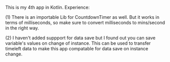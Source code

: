 This is my 4th app in Kotlin. Experience:

(1)  There is an importable Lib for CountdownTimer as well. But it works in terms of
milliseconds, so make sure to convert milliseconds to mins/second in the right way.

(2) I haven't added suppport for data save but I found out you can save variable's values
 on change of instance. This can be used to transfer timeleft data to make this app
 compatable for data save on instance change.
